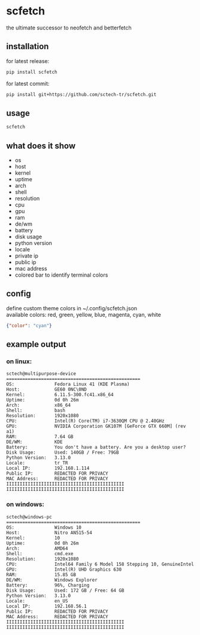 # scfetch
the ultimate successor to neofetch and betterfetch
## installation
for latest release:
```bash
pip install scfetch
```
for latest commit:
```bash
pip install git+https://github.com/sctech-tr/scfetch.git
```
## usage
```bash
scfetch
```
## what does it show
- os
- host
- kernel
- uptime
- arch
- shell
- resolution
- cpu
- gpu
- ram
- de/wm
- battery
- disk usage
- python version
- locale
- private ip
- public ip
- mac address
- colored bar to identify terminal colors
## config
define custom theme colors in ~/.config/scfetch.json  
available colors: red, green, yellow, blue, magenta, cyan, white
```json
{"color": "cyan"}
```
## example output
### on linux:
```
sctech@multipurpose-device
==================================================
OS:               Fedora Linux 41 (KDE Plasma)
Host:             GE60 0NC\0ND
Kernel:           6.11.5-300.fc41.x86_64
Uptime:           0d 0h 26m
Arch:             x86_64
Shell:            bash
Resolution:       1920x1080
CPU:              Intel(R) Core(TM) i7-3630QM CPU @ 2.40GHz
GPU:              NVIDIA Corporation GK107M [GeForce GTX 660M] (rev a1)
RAM:              7.64 GB
DE/WM:            KDE
Battery:          You don't have a battery. Are you a desktop user?
Disk Usage:       Used: 140GB / Free: 79GB
Python Version:   3.13.0
Locale:           tr_TR
Local IP:         192.168.1.114
Public IP:        REDACTED FOR PRIVACY
MAC Address:      REDACTED FOR PRIVACY
IIIIIIIIIIIIIIIIIIIIIIIIIIIIIIIIIIIIIIIIIIII
IIIIIIIIIIIIIIIIIIIIIIIIIIIIIIIIIIIIIIIIIIII
```
### on windows:
```
sctech@windows-pc
==================================================
OS:               Windows 10
Host:             Nitro AN515-54
Kernel:           10
Uptime:           0d 0h 26m
Arch:             AMD64
Shell:            cmd.exe
Resolution:       1920x1080
CPU:              Intel64 Family 6 Model 158 Stepping 10, GenuineIntel
GPU:              Intel(R) UHD Graphics 630
RAM:              15.85 GB
DE/WM:            Windows Explorer
Battery:          96%, Charging
Disk Usage:       Used: 172 GB / Free: 64 GB
Python Version:   3.13.0
Locale:           en_US
Local IP:         192.168.56.1
Public IP:        REDACTED FOR PRIVACY
MAC Address:      REDACTED FOR PRIVACY
IIIIIIIIIIIIIIIIIIIIIIIIIIIIIIIIIIIIIIIIIIII
IIIIIIIIIIIIIIIIIIIIIIIIIIIIIIIIIIIIIIIIIIII
```
